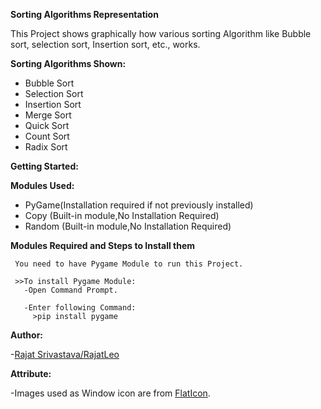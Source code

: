**Sorting Algorithms Representation**

This Project shows graphically how various sorting Algorithm like Bubble sort, selection sort, Insertion sort, etc., works.

**Sorting Algorithms Shown:**

- Bubble Sort
- Selection Sort
- Insertion Sort
- Merge Sort
- Quick Sort
- Count Sort
- Radix Sort

**Getting Started:**

**Modules Used:**

- PyGame(Installation required if not previously installed)
- Copy (Built-in module,No Installation Required)
- Random (Built-in module,No Installation Required)


**Modules Required and Steps to Install them**

     You need to have Pygame Module to run this Project.

     >>To install Pygame Module:
       -Open Command Prompt.

       -Enter following Command:
         >pip install pygame


**Author:**

-[Rajat Srivastava/RajatLeo](https://github.com/RajatLeo)

**Attribute:**

-Images used as Window icon are from [FlatIcon](https://flaticon.com).
